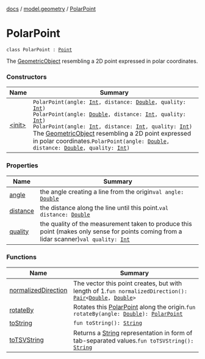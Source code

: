 [docs](../../index.md) / [model.geometry](../index.md) / [PolarPoint](./index.md)

# PolarPoint

`class PolarPoint : `[`Point`](../-point/index.md)

The [GeometricObject](../-geometric-object/index.md) resembling a 2D point expressed in polar coordinates.

### Constructors

| Name | Summary |
|---|---|
| [&lt;init&gt;](-init-.md) | `PolarPoint(angle: `[`Int`](https://kotlinlang.org/api/latest/jvm/stdlib/kotlin/-int/index.html)`, distance: `[`Double`](https://kotlinlang.org/api/latest/jvm/stdlib/kotlin/-double/index.html)`, quality: `[`Int`](https://kotlinlang.org/api/latest/jvm/stdlib/kotlin/-int/index.html)`)`<br>`PolarPoint(angle: `[`Double`](https://kotlinlang.org/api/latest/jvm/stdlib/kotlin/-double/index.html)`, distance: `[`Int`](https://kotlinlang.org/api/latest/jvm/stdlib/kotlin/-int/index.html)`, quality: `[`Int`](https://kotlinlang.org/api/latest/jvm/stdlib/kotlin/-int/index.html)`)`<br>`PolarPoint(angle: `[`Int`](https://kotlinlang.org/api/latest/jvm/stdlib/kotlin/-int/index.html)`, distance: `[`Int`](https://kotlinlang.org/api/latest/jvm/stdlib/kotlin/-int/index.html)`, quality: `[`Int`](https://kotlinlang.org/api/latest/jvm/stdlib/kotlin/-int/index.html)`)`<br>The [GeometricObject](../-geometric-object/index.md) resembling a 2D point expressed in polar coordinates.`PolarPoint(angle: `[`Double`](https://kotlinlang.org/api/latest/jvm/stdlib/kotlin/-double/index.html)`, distance: `[`Double`](https://kotlinlang.org/api/latest/jvm/stdlib/kotlin/-double/index.html)`, quality: `[`Int`](https://kotlinlang.org/api/latest/jvm/stdlib/kotlin/-int/index.html)`)` |

### Properties

| Name | Summary |
|---|---|
| [angle](angle.md) | the angle creating a line from the origin`val angle: `[`Double`](https://kotlinlang.org/api/latest/jvm/stdlib/kotlin/-double/index.html) |
| [distance](distance.md) | the distance along the line until this point.`val distance: `[`Double`](https://kotlinlang.org/api/latest/jvm/stdlib/kotlin/-double/index.html) |
| [quality](quality.md) | the quality of the measurement taken to produce this point (makes only sense for points coming from a lidar scanner)`val quality: `[`Int`](https://kotlinlang.org/api/latest/jvm/stdlib/kotlin/-int/index.html) |

### Functions

| Name | Summary |
|---|---|
| [normalizedDirection](normalized-direction.md) | The vector this point creates, but with length of 1.`fun normalizedDirection(): `[`Pair`](https://kotlinlang.org/api/latest/jvm/stdlib/kotlin/-pair/index.html)`<`[`Double`](https://kotlinlang.org/api/latest/jvm/stdlib/kotlin/-double/index.html)`, `[`Double`](https://kotlinlang.org/api/latest/jvm/stdlib/kotlin/-double/index.html)`>` |
| [rotateBy](rotate-by.md) | Rotates this [PolarPoint](./index.md) along the origin.`fun rotateBy(angle: `[`Double`](https://kotlinlang.org/api/latest/jvm/stdlib/kotlin/-double/index.html)`): `[`PolarPoint`](./index.md) |
| [toString](to-string.md) | `fun toString(): `[`String`](https://kotlinlang.org/api/latest/jvm/stdlib/kotlin/-string/index.html) |
| [toTSVString](to-t-s-v-string.md) | Returns a [String](https://kotlinlang.org/api/latest/jvm/stdlib/kotlin/-string/index.html) representation in form of tab-separated values.`fun toTSVString(): `[`String`](https://kotlinlang.org/api/latest/jvm/stdlib/kotlin/-string/index.html) |
